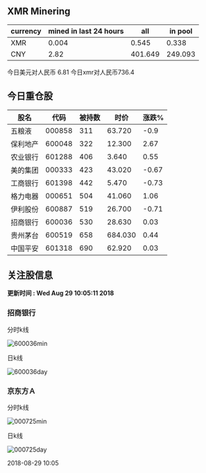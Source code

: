 ## XMR Minering

|currency|mined in last 24 hours|all|in pool|
|---|---|---|---|
|XMR|0.004|0.545|0.338|
|CNY|2.82|401.649|249.093|

今日美元对人民币 6.81	今日xmr对人民币736.4


## 今日重仓股 

|股名|代码|被持数|时价|涨跌%|
|---|---|---|---|---|
|五粮液|000858|311|63.720|-0.9|
|保利地产|600048|322|12.300|2.67|
|农业银行|601288|406|3.640|0.55|
|美的集团|000333|423|43.020|-0.67|
|工商银行|601398|442|5.470|-0.73|
|格力电器|000651|504|41.060|1.06|
|伊利股份|600887|519|26.700|-0.71|
|招商银行|600036|530|28.630|0.03|
|贵州茅台|600519|658|684.030|0.44|
|中国平安|601318|690|62.920|0.03|

## 关注股信息
**更新时间 : Wed Aug 29 10:05:11 2018**
### 招商银行 
分时k线

![600036min](http://image.sinajs.cn/newchart/min/n/sh600036.gif)

日k线

![600036day](http://image.sinajs.cn/newchart/daily/n/sh600036.gif)

### 京东方Ａ 
分时k线

![000725min](http://image.sinajs.cn/newchart/min/n/sz000725.gif)

日k线

![000725day](http://image.sinajs.cn/newchart/daily/n/sz000725.gif)

2018-08-29 10:05